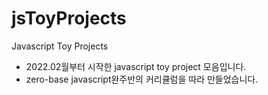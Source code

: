 # jsToyProjects
Javascript Toy Projects

- 2022.02월부터 시작한 javascript toy project 모음입니다.
- zero-base javascript완주반의 커리큘럼을 따라 만들었습니다.

